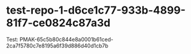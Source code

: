 # test-repo-1-d6ce1c77-933b-4899-81f7-ce0824c87a3d
Test: PMAK-65c5b80c844e8a0001b61ced-2ca7f5780c7e8195a6f39d886d40d1cb7b
